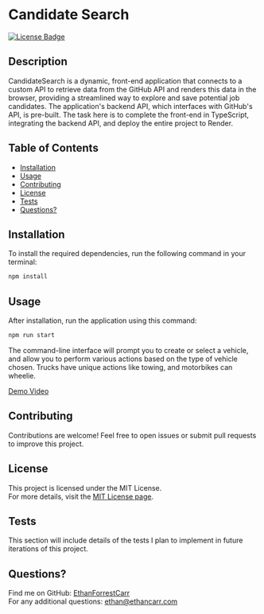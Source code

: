 # Candidate Search

[![License Badge](https://img.shields.io/badge/License-MIT-blue.svg)](https://opensource.org/licenses/MIT)

## Description
CandidateSearch is a dynamic, front-end application that connects to a custom API to retrieve data from the GitHub API and renders this data in the browser, providing a streamlined way to explore and save potential job candidates. The application's backend API, which interfaces with GitHub's API, is pre-built. The task here is to complete the front-end in TypeScript, integrating the backend API, and deploy the entire project to Render.

## Table of Contents
- [Installation](#installation)
- [Usage](#usage)
- [Contributing](#contributing)
- [License](#license)
- [Tests](#tests)
- [Questions?](#questions)

## Installation
To install the required dependencies, run the following command in your terminal:

```bash
npm install
```

## Usage
After installation, run the application using this command:

```bash
npm run start
```

The command-line interface will prompt you to create or select a vehicle, and allow you to perform various actions based on the type of vehicle chosen. Trucks have unique actions like towing, and motorbikes can wheelie.

[Demo Video](https://app.screencastify.com/v3/watch/VXNacsmsUBdTT7yqwdQB)

## Contributing
Contributions are welcome! Feel free to open issues or submit pull requests to improve this project.

## License
This project is licensed under the MIT License.  
For more details, visit the [MIT License page](https://opensource.org/licenses/MIT).

## Tests
This section will include details of the tests I plan to implement in future iterations of this project.

## Questions?
Find me on GitHub: [EthanForrestCarr](https://github.com/EthanForrestCarr)  
For any additional questions: ethan@ethancarr.com
